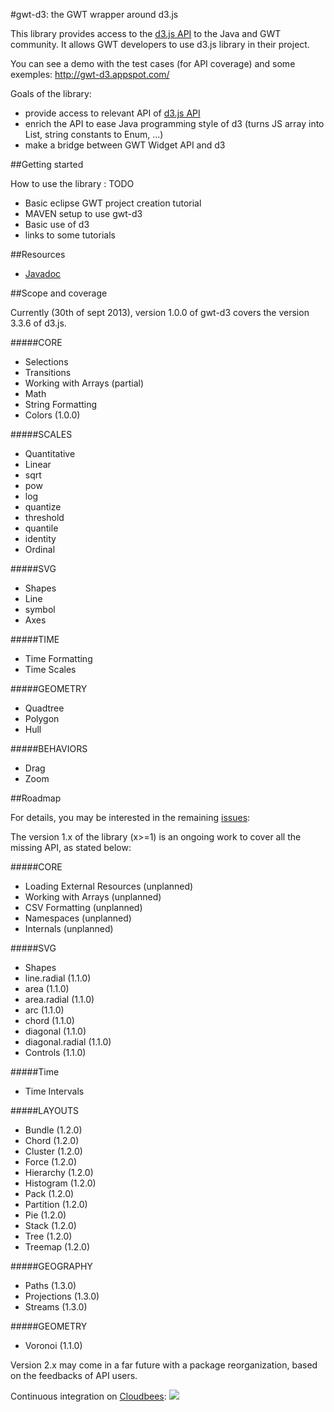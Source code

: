 #gwt-d3: the GWT wrapper around d3.js


This library provides access to the [d3.js API](http://d3js.org/) to the Java and GWT community.
It allows GWT developers to use d3.js library in their project.

You can see a demo with the test cases (for API coverage) and some exemples:
http://gwt-d3.appspot.com/

Goals of the library:
- provide access to relevant API of [d3.js API](http://d3js.org/)
- enrich the API to ease Java programming style of d3 (turns JS array into List, string constants to Enum, ...)
- make a bridge between GWT Widget API and d3 
 

##Getting started

How to use the library :
TODO
- Basic eclipse GWT project creation tutorial
- MAVEN setup to use gwt-d3
- Basic use of d3
- links to some tutorials

##Resources

- <a href="http://gwtd3.github.io/gwt-d3/apidocs/">Javadoc</a>


##Scope and coverage

Currently (30th of sept 2013), version 1.0.0 of gwt-d3 covers the version 3.3.6 of d3.js.

#####CORE
- Selections 
- Transitions
- Working with Arrays (partial)
- Math  
- String Formatting
- Colors  (1.0.0)

#####SCALES
- Quantitative
 - Linear
 - sqrt
 - pow
 - log
 - quantize
 - threshold
 - quantile
 - identity
- Ordinal

#####SVG 
- Shapes
 - Line
 - symbol
- Axes

#####TIME
- Time Formatting
- Time Scales


#####GEOMETRY
- Quadtree
- Polygon
- Hull

#####BEHAVIORS
- Drag
- Zoom


##Roadmap

For details, you may be interested in the remaining [issues](https://github.com/gwtd3/gwt-d3/issues?milestone=&page=1&state=open):

The version 1.x of the library (x>=1) is an ongoing work to cover all the missing API, as stated below:

#####CORE
- Loading External Resources (unplanned)
- Working with Arrays (unplanned)
- CSV Formatting (unplanned)
- Namespaces (unplanned)
- Internals (unplanned)

#####SVG 
- Shapes
 - line.radial (1.1.0)
 - area (1.1.0)
 - area.radial (1.1.0)
 - arc (1.1.0)
 - chord (1.1.0)
 - diagonal (1.1.0)
 - diagonal.radial (1.1.0)
- Controls (1.1.0)

#####Time 
- Time Intervals

#####LAYOUTS
- Bundle (1.2.0)
- Chord (1.2.0)
- Cluster (1.2.0)
- Force (1.2.0)
- Hierarchy (1.2.0)
- Histogram (1.2.0)
- Pack (1.2.0)
- Partition (1.2.0)
- Pie (1.2.0)
- Stack (1.2.0)
- Tree (1.2.0)
- Treemap (1.2.0)

#####GEOGRAPHY
- Paths (1.3.0)
- Projections (1.3.0)
- Streams (1.3.0)
 
#####GEOMETRY
- Voronoi (1.1.0)


Version 2.x may come in a far future with a package reorganization, based on the feedbacks of API users.




Continuous integration on <a href="https://gwt-d3.ci.cloudbees.com/job/CI%20of%20gwt-d3/">Cloudbees</a>:
<a href='https://gwt-d3.ci.cloudbees.com/job/CI%20of%20gwt-d3/'><img src='https://gwt-d3.ci.cloudbees.com/buildStatus/icon?job=CI of gwt-d3'></a>
